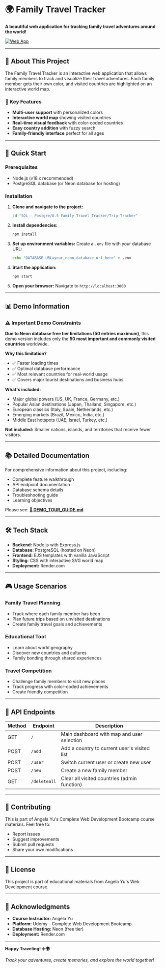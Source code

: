 # 🌍 Family Travel Tracker

**A beautiful web application for tracking family travel adventures around the world!**

[![Web App](https://img.shields.io/badge/Web%20App-Live-brightgreen)](https://trip-tracker-rydl.onrender.com/)

---

## 📖 About This Project

The Family Travel Tracker is an interactive web application that allows family members to track and visualize their travel adventures. Each family member gets their own color, and visited countries are highlighted on an interactive world map.

### 🎯 Key Features

- **Multi-user support** with personalized colors
- **Interactive world map** showing visited countries
- **Real-time visual feedback** with color-coded countries
- **Easy country addition** with fuzzy search
- **Family-friendly interface** perfect for all ages

---

## 🚀 Quick Start

### Prerequisites
- Node.js (v18.x recommended)
- PostgreSQL database (or Neon database for hosting)

### Installation

1. **Clone and navigate to the project:**
   ```bash
   cd "SQL - Postgre/8.5 Family Travel Tracker/Trip-Tracker"
   ```

2. **Install dependencies:**
   ```bash
   npm install
   ```

3. **Set up environment variables:**
   Create a `.env` file with your database URL:
   ```bash
   echo "DATABASE_URL=your_neon_database_url_here" > .env
   ```

4. **Start the application:**
   ```bash
   npm start
   ```

5. **Open your browser:**
   Navigate to `http://localhost:3000`

---

## 📊 Demo Information

### ⚠️ Important Demo Constraints

**Due to Neon database free tier limitations (50 entries maximum)**, this demo version includes only the **50 most important and commonly visited countries** worldwide.

**Why this limitation?**
- ✅ Faster loading times
- ✅ Optimal database performance
- ✅ Most relevant countries for real-world usage
- ✅ Covers major tourist destinations and business hubs

**What's included:**
- Major global powers (US, UK, France, Germany, etc.)
- Popular Asian destinations (Japan, Thailand, Singapore, etc.)
- European classics (Italy, Spain, Netherlands, etc.)
- Emerging markets (Brazil, Mexico, India, etc.)
- Middle East hotspots (UAE, Israel, Turkey, etc.)

**Not included:** Smaller nations, islands, and territories that receive fewer visitors.

---

## 📚 Detailed Documentation

For comprehensive information about this project, including:

- Complete feature walkthrough
- API endpoint documentation
- Database schema details
- Troubleshooting guide
- Learning objectives

Please see: **[📖 DEMO_TOUR_GUIDE.md](./DEMO_TOUR_GUIDE.md)**

---

## 🛠️ Tech Stack

- **Backend:** Node.js with Express.js
- **Database:** PostgreSQL (hosted on Neon)
- **Frontend:** EJS templates with vanilla JavaScript
- **Styling:** CSS with interactive SVG world map
- **Deployment:** Render.com

---

## 🎮 Usage Scenarios

### Family Travel Planning
- Track where each family member has been
- Plan future trips based on unvisited destinations
- Create family travel goals and achievements

### Educational Tool
- Learn about world geography
- Discover new countries and cultures
- Family bonding through shared experiences

### Travel Competition
- Challenge family members to visit new places
- Track progress with color-coded achievements
- Create friendly competition

---

## 📝 API Endpoints

| Method | Endpoint | Description |
|--------|----------|-------------|
| GET | `/` | Main dashboard with map and user selection |
| POST | `/add` | Add a country to current user's visited list |
| POST | `/user` | Switch current user or create new user |
| POST | `/new` | Create a new family member |
| GET | `/deleteall` | Clear all visited countries (admin function) |

---

## 🤝 Contributing

This is part of Angela Yu's Complete Web Development Bootcamp course materials. Feel free to:

- Report issues
- Suggest improvements
- Submit pull requests
- Share your own modifications

---

## 📄 License

This project is part of educational materials from Angela Yu's Web Development course.

---

## 🙏 Acknowledgments

- **Course Instructor:** Angela Yu
- **Platform:** Udemy - Complete Web Development Bootcamp
- **Database Hosting:** Neon (free tier)
- **Deployment:** Render.com

---

**Happy Traveling! ✈️🌍**

*Track your adventures, create memories, and explore the world together!*
